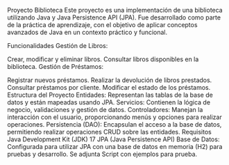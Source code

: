 Proyecto Biblioteca
Este proyecto es una implementación de una biblioteca utilizando Java y Java Persistence API (JPA).
Fue desarrollado como parte de la práctica de aprendizaje, con el objetivo de aplicar conceptos avanzados de Java en un contexto práctico y funcional.

Funcionalidades
Gestión de Libros:

Crear, modificar y eliminar libros.
Consultar libros disponibles en la biblioteca.
Gestión de Préstamos:

Registrar nuevos préstamos.
Realizar la devolución de libros prestados.
Consultar préstamos por cliente.
Modificar el estado de los préstamos.
Estructura del Proyecto
Entidades: Representan las tablas de la base de datos y están mapeadas usando JPA.
Servicios: Contienen la lógica de negocio, validaciones y gestión de datos.
Controladores: Manejan la interacción con el usuario, proporcionando menús y opciones para realizar operaciones.
Persistencia (DAO): Encapsulan el acceso a la base de datos, permitiendo realizar operaciones CRUD sobre las entidades.
Requisitos
Java Development Kit (JDK) 17
JPA (Java Persistence API)
Base de Datos: Configurada para utilizar JPA con una base de datos en memoria (H2) para pruebas y desarrollo.
Se adjunta Script con ejemplos para prueba.
